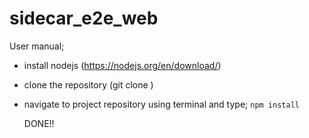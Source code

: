 # sidecar_e2e_web


User manual;

- install nodejs (https://nodejs.org/en/download/)
- clone the repository (git clone <url> )
- navigate to project repository using terminal and type;
  `npm install`

  DONE!!
